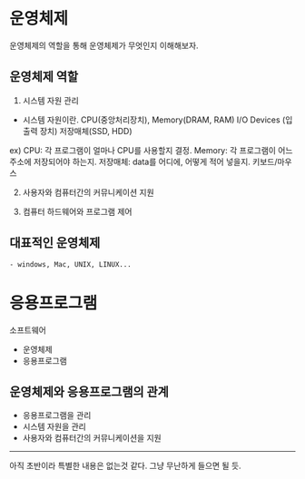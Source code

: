 # 운영체제

운영체제의 역할을 통해 운영체제가 무엇인지 이해해보자.

## 운영체제 역할

1. 시스템 자원 관리
- 시스템 자원이란.
    CPU(중앙처리장치), Memory(DRAM, RAM)
    I/O Devices (입출력 장치)
    저장매체(SSD, HDD)

ex) CPU: 각 프로그램이 얼마나 CPU를 사용할지 결정.
    Memory: 각 프로그램이 어느 주소에 저장되어야 하는지.
    저장매체: data를 어디에, 어떻게 적어 넣을지.
    키보드/마우스

2. 사용자와 컴퓨터간의 커뮤니케이션 지원

3. 컴퓨터 하드웨어와 프로그램 제어

## 대표적인 운영체제
    - windows, Mac, UNIX, LINUX...


# 응용프로그램

소프트웨어
- 운영체제
- 응용프로그램

## 운영체제와 응용프로그램의 관계
- 응용프로그램을 관리
- 시스템 자원을 관리
- 사용자와 컴퓨터간의 커뮤니케이션을 지원


---

아직 초반이라 특별한 내용은 없는것 같다. 그냥 무난하게 들으면 될 듯.
